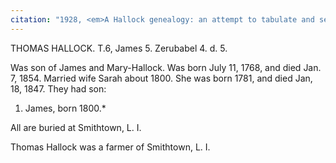 ```yaml
---
citation: "1928, <em>A Hallock genealogy: an attempt to tabulate and set in order the numerous descendants of Peter Hallock, who landed at Southold, Long Island, New York about the year 1640 and settled at Aquebogue, near Mattituck</em> by Lucius Henry Hallock, p601, familysearch.org."
---
```

THOMAS HALLOCK. T.6, James 5. Zerubabel 4. d. 5. 

Was son of James and Mary-Hallock. Was born July 11, 1768, and died Jan. 7, 1854. Married wife Sarah about 1800. She was born 1781, and died Jan, 18, 1847. They had son: 

1. James, born 1800.* 

All are buried at Smithtown, L. I. 

Thomas Hallock was a farmer of Smithtown, L. I.

